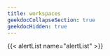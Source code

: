 ```yaml
---
title: workspaces
geekdocCollapseSection: true
geekdocHidden: true
---
```


{{< alertList name="alertList" >}}
